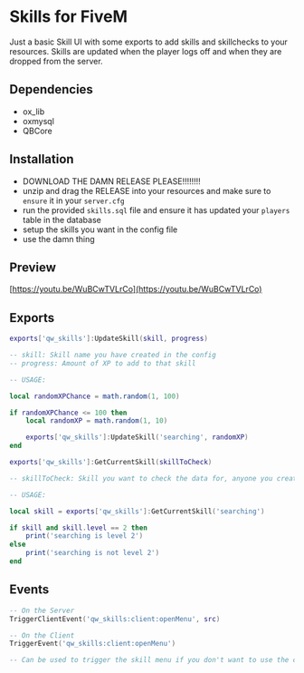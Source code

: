 # Skills for FiveM

Just a basic Skill UI with some exports to add skills and skillchecks to your resources. Skills are updated when the player logs off and when they are dropped from the server.

## Dependencies

- ox_lib
- oxmysql
- QBCore

## Installation

- DOWNLOAD THE DAMN RELEASE PLEASE!!!!!!!!
- unzip and drag the RELEASE into your resources and make sure to `ensure` it in your `server.cfg`
- run the provided `skills.sql` file and ensure it has updated your `players` table in the database
- setup the skills you want in the config file
- use the damn thing

## Preview

[https://youtu.be/WuBCwTVLrCo](https://youtu.be/WuBCwTVLrCo)

## Exports

```lua
exports['qw_skills']:UpdateSkill(skill, progress)

-- skill: Skill name you have created in the config
-- progress: Amount of XP to add to that skill

-- USAGE:

local randomXPChance = math.random(1, 100)

if randomXPChance <= 100 then
    local randomXP = math.random(1, 10)

    exports['qw_skills']:UpdateSkill('searching', randomXP)
end
```

```lua
exports['qw_skills']:GetCurrentSkill(skillToCheck)

-- skillToCheck: Skill you want to check the data for, anyone you created in the config

-- USAGE:

local skill = exports['qw_skills']:GetCurrentSkill('searching')

if skill and skill.level == 2 then
    print('searching is level 2')
else
    print('searching is not level 2')
end
```

## Events

```lua
-- On the Server
TriggerClientEvent('qw_skills:client:openMenu', src)

-- On the Client
TriggerEvent('qw_skills:client:openMenu')

-- Can be used to trigger the skill menu if you don't want to use the command
```
